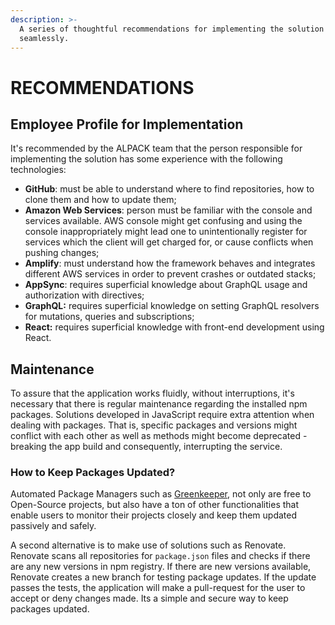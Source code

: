```yaml
---
description: >-
  A series of thoughtful recommendations for implementing the solution
  seamlessly.
---
```


# RECOMMENDATIONS

## Employee Profile for Implementation

It's recommended by the ALPACK team that the person responsible for implementing the solution has some experience with the following technologies:

* **GitHub**: must be able to understand where to find repositories, how to clone them and how to update them;
* **Amazon Web Services**: person must be familiar with the console and services available. AWS console might get confusing and using the console inappropriately might lead one to unintentionally register for services which the client will get charged for, or cause conflicts when pushing changes;
* **Amplify**: must understand how the framework behaves and integrates different AWS services in order to prevent crashes or outdated stacks;
* **AppSync**: requires superficial knowledge about GraphQL usage and authorization with directives;
* **GraphQL:** requires superficial knowledge on setting GraphQL resolvers for mutations, queries and subscriptions;
* **React:** requires superficial knowledge with front-end development using React.

## Maintenance  <a id="perfil-de-pessoa-para-implementar-o-projeto"></a>

To assure that the application works fluidly, without interruptions, it's necessary that there is regular maintenance regarding the installed npm packages. Solutions developed in JavaScript require extra attention when dealing with packages. That is, specific packages and versions might conflict with each other as well as methods might become deprecated - breaking the app build and consequently, interrupting the service. 

### How to Keep Packages Updated?

Automated Package Managers such as [Greenkeeper](https://greenkeeper.io/), not only are free to Open-Source projects, but also have a ton of other functionalities that enable users to monitor their projects closely and keep them updated passively and safely.

A second alternative is to make use of solutions such as Renovate. Renovate scans all repositories for `package.json` files and checks if there are any new versions in npm registry. If there are new versions available, Renovate creates a new branch for testing package updates. If the update passes the tests, the application will make a pull-request for the user to accept or deny changes made. Its a simple and secure way to keep packages updated.  




